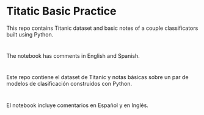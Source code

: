 # Titatic Basic Practice
This repo contains Titanic dataset and basic notes of a couple classificators built using Python.
#
The notebook has comments in English and Spanish.
#
#
Este repo contiene el dataset de Titanic y notas básicas sobre un par de modelos de clasificación construidos con Python.
#
El notebook incluye comentarios en Español y en Inglés.
